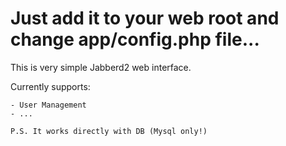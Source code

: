 Just add it to your web root and change app/config.php file...
==========================================================

This is very simple Jabberd2 web interface.

Currently supports:
    
    - User Management
    - ...

	P.S. It works directly with DB (Mysql only!)

